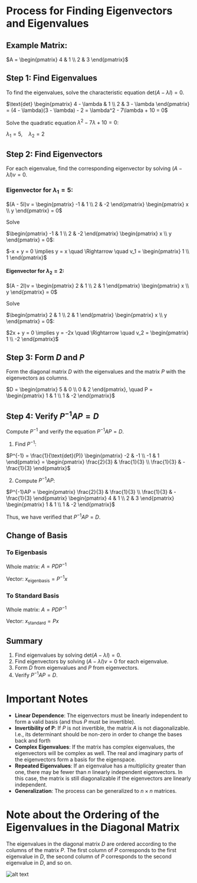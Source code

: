 
# Process for Finding Eigenvectors and Eigenvalues

## Example Matrix:

$A = \begin{pmatrix} 4 & 1 \\ 2 & 3 \end{pmatrix}$

## Step 1: Find Eigenvalues
To find the eigenvalues, solve the characteristic equation $\text{det}(A - \lambda I) = 0$.

$\text{det} \begin{pmatrix} 4 - \lambda & 1 \\ 2 & 3 - \lambda \end{pmatrix} = (4 - \lambda)(3 - \lambda) - 2 = \lambda^2 - 7\lambda + 10 = 0$

Solve the quadratic equation $\lambda^2 - 7\lambda + 10 = 0$:

$\lambda_1 = 5, \quad \lambda_2 = 2$


## Step 2: Find Eigenvectors
For each eigenvalue, find the corresponding eigenvector by solving $(A - \lambda I)v = 0$.

### Eigenvector for $\lambda_1 = 5$:


$(A - 5I)v = \begin{pmatrix} -1 & 1 \\ 2 & -2 \end{pmatrix} \begin{pmatrix} x \\ y \end{pmatrix} = 0$

Solve 

$\begin{pmatrix} -1 & 1 \\ 2 & -2 \end{pmatrix} \begin{pmatrix} x \\ y \end{pmatrix} = 0$:


$-x + y = 0 \implies y = x \quad \Rightarrow \quad v_1 = \begin{pmatrix} 1 \\ 1 \end{pmatrix}$

#### Eigenvector for $\lambda_2 = 2$:


$(A - 2I)v = \begin{pmatrix} 2 & 1 \\ 2 & 1 \end{pmatrix} \begin{pmatrix} x \\ y \end{pmatrix} = 0$

Solve

$\begin{pmatrix} 2 & 1 \\ 2 & 1 \end{pmatrix} \begin{pmatrix} x \\ y \end{pmatrix} = 0$:

$2x + y = 0 \implies y = -2x \quad \Rightarrow \quad v_2 = \begin{pmatrix} 1 \\ -2 \end{pmatrix}$

## Step 3: Form $D$ and $P$

Form the diagonal matrix $D$ with the eigenvalues and the matrix $P$ with the eigenvectors as columns.

$D = \begin{pmatrix} 5 & 0 \\ 0 & 2 \end{pmatrix}, \quad P = \begin{pmatrix} 1 & 1 \\ 1 & -2 \end{pmatrix}$

## Step 4: Verify $P^{-1}AP = D$

Compute $P^{-1}$ and verify the equation $P^{-1}AP = D$.

1. Find $P^{-1}$:

$P^{-1} = \frac{1}{\text{det}(P)} \begin{pmatrix} -2 & -1 \\ -1 & 1 \end{pmatrix} = \begin{pmatrix} \frac{2}{3} & \frac{1}{3} \\ \frac{1}{3} & -\frac{1}{3} \end{pmatrix}$


2. Compute $P^{-1}AP$:

$P^{-1}AP = \begin{pmatrix} \frac{2}{3} & \frac{1}{3} \\ \frac{1}{3} & -\frac{1}{3} \end{pmatrix} \begin{pmatrix} 4 & 1 \\ 2 & 3 \end{pmatrix} \begin{pmatrix} 1 & 1 \\ 1 & -2 \end{pmatrix}$


Thus, we have verified that $P^{-1}AP = D$.

## Change of Basis

### To Eigenbasis

Whole matrix: $A = PDP^{-1}$

Vector: $x_{\text{eigenbasis}} = P^{-1}x$

### To Standard Basis

Whole matrix: $A = PDP^{-1}$

Vector: $x_{\text{standard}} = Px$

## Summary

1. Find eigenvalues by solving $\text{det}(A - \lambda I) = 0$.
2. Find eigenvectors by solving $(A - \lambda I)v = 0$ for each eigenvalue.
3. Form $D$ from eigenvalues and $P$ from eigenvectors.
4. Verify $P^{-1}AP = D$.

# Important Notes

- **Linear Dependence**: The eigenvectors must be linearly independent to form a valid basis (and thus $P$ must be invertible).
- **Invertibility of P**: If $P$ is not invertible, the matrix $A$ is not diagonalizable. I.e., its determinant should be non-zero in order to change the bases back and forth
- **Complex Eigenvalues**: If the matrix has complex eigenvalues, the eigenvectors will be complex as well. The real and imaginary parts of the eigenvectors form a basis for the eigenspace.
- **Repeated Eigenvalues**: If an eigenvalue has a multiplicity greater than one, there may be fewer than $n$ linearly independent eigenvectors. In this case, the matrix is still diagonalizable if the eigenvectors are linearly independent.
- **Generalization**: The process can be generalized to $n \times n$ matrices.

# Note about the Ordering of the Eigenvalues in the Diagonal Matrix

The eigenvalues in the diagonal matrix $D$ are ordered according to the columns of the matrix $P$. The first column of $P$ corresponds to the first eigenvalue in $D$, the second column of $P$ corresponds to the second eigenvalue in $D$, and so on.

![alt text](pictures/eigenvalue-ordering.png)
